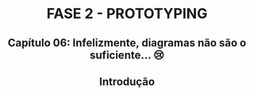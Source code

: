 <div id="fase02" align="center">
<h1>FASE 2 - PROTOTYPING</h1>
<h2>Capítulo 06: Infelizmente, diagramas não são o suficiente... 😢</h2>
</div>

<div align="center">

## Introdução

</div>